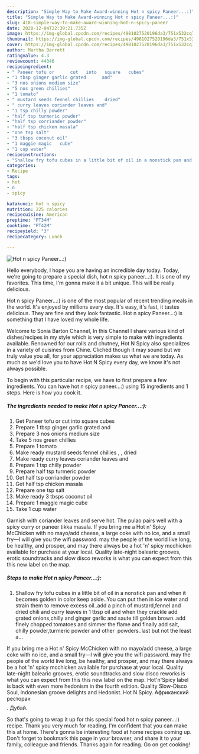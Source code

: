 ```yaml
---
description: "Simple Way to Make Award-winning Hot n spicy Paneer...:)"
title: "Simple Way to Make Award-winning Hot n spicy Paneer...:)"
slug: 418-simple-way-to-make-award-winning-hot-n-spicy-paneer
date: 2020-12-04T22:39:21.735Z
image: https://img-global.cpcdn.com/recipes/4981027520196da3/751x532cq70/hot-n-spicy-paneer-recipe-main-photo.jpg
thumbnail: https://img-global.cpcdn.com/recipes/4981027520196da3/751x532cq70/hot-n-spicy-paneer-recipe-main-photo.jpg
cover: https://img-global.cpcdn.com/recipes/4981027520196da3/751x532cq70/hot-n-spicy-paneer-recipe-main-photo.jpg
author: Martha Barrett
ratingvalue: 4.3
reviewcount: 44346
recipeingredient:
- " Paneer tofu or      cut   into   square   cubes"
- "1 tbsp ginger garlic grated      and"
- "3 nos onions medium size"
- "5 nos green chillies"
- "1 tomato"
- " mustard seeds fennel chillies    dried"
- " curry leaves coriander leaves and"
- "1 tsp chilly powder"
- "half tsp turmeric powder"
- "half tsp corriander powder"
- "half tsp chicken masala"
- "one tsp salt"
- "3 tbsps coconut oil"
- "1 maggie magic   cube"
- "1 cup water"
recipeinstructions:
- "Shallow fry tofu cubes in a little bit of oil in a nonstick pan and when it becomes golden in color keep aside..You can put then in ice water and strain them to remove excess oil..add a pinch of mustard,fennel and dried chili and curry leaves in 1 tbsp oil and when they crackle add grated onions,chilly and ginger garlic and saute till golden brown..add finely chopped tomatoes and simmer the flame and finally add salt, chilly powder,turmeric powder and other  powders..last but not the least a..."
categories:
- Recipe
tags:
- hot
- n
- spicy

katakunci: hot n spicy 
nutrition: 225 calories
recipecuisine: American
preptime: "PT34M"
cooktime: "PT42M"
recipeyield: "3"
recipecategory: Lunch

---
```



![Hot n spicy Paneer...:)](https://img-global.cpcdn.com/recipes/4981027520196da3/751x532cq70/hot-n-spicy-paneer-recipe-main-photo.jpg)

Hello everybody, I hope you are having an incredible day today. Today, we're going to prepare a special dish, hot n spicy paneer...:). It is one of my favorites. This time, I'm gonna make it a bit unique. This will be really delicious.

Hot n spicy Paneer...:) is one of the most popular of recent trending meals in the world. It's enjoyed by millions every day. It's easy, it's fast, it tastes delicious. They are fine and they look fantastic. Hot n spicy Paneer...:) is something that I have loved my whole life.

Welcome to Sonia Barton Channel, In this Channel I share various kind of dishes/recipes in my style which is very simple to make with ingredients available. Renowned for our rolls and chutney, Hot N Spicy also specializes in a variety of cuisines from Chine. Clichéd though it may sound but we truly value you all, for your appreciation makes us what we are today. As much as we&#39;d love you to have Hot N Spicy every day, we know it&#39;s not always possible.


To begin with this particular recipe, we have to first prepare a few ingredients. You can have hot n spicy paneer...:) using 15 ingredients and 1 steps. Here is how you cook it.

<!--inarticleads1-->

##### The ingredients needed to make Hot n spicy Paneer...:):

1. Get  Paneer tofu or      cut   into   square   cubes
1. Prepare 1 tbsp ginger garlic grated      and
1. Prepare 3 nos onions medium size
1. Take 5 nos green chillies
1. Prepare 1 tomato
1. Make ready  mustard seeds fennel chillies ,  , dried
1. Make ready  curry leaves coriander leaves and
1. Prepare 1 tsp chilly powder
1. Prepare half tsp turmeric powder
1. Get half tsp corriander powder
1. Get half tsp chicken masala
1. Prepare one tsp salt
1. Make ready 3 tbsps coconut oil
1. Prepare 1 maggie magic   cube
1. Take 1 cup water


Garnish with coriander leaves and serve hot. The pulao pairs well with a spicy curry or paneer tikka masala. If you bring me a Hot n&#39; Spicy McChicken with no mayo/add cheese, a large coke with no ice, and a small fry—I will give you the wifi password. may the people of the world live long, be healthy, and prosper, and may there always be a hot &#39;n&#39; spicy mcchicken available for purchase at your local. Quality late-night balearic grooves, erotic soundtracks and slow disco reworks is what you can expect from this this new label on the map. 

<!--inarticleads2-->

##### Steps to make Hot n spicy Paneer...:):

1. Shallow fry tofu cubes in a little bit of oil in a nonstick pan and when it becomes golden in color keep aside..You can put then in ice water and strain them to remove excess oil..add a pinch of mustard,fennel and dried chili and curry leaves in 1 tbsp oil and when they crackle add grated onions,chilly and ginger garlic and saute till golden brown..add finely chopped tomatoes and simmer the flame and finally add salt, chilly powder,turmeric powder and other  powders..last but not the least a...


If you bring me a Hot n&#39; Spicy McChicken with no mayo/add cheese, a large coke with no ice, and a small fry—I will give you the wifi password. may the people of the world live long, be healthy, and prosper, and may there always be a hot &#39;n&#39; spicy mcchicken available for purchase at your local. Quality late-night balearic grooves, erotic soundtracks and slow disco reworks is what you can expect from this this new label on the map. Hot&#39;n&#39;Spicy label is back with even more hedonism in the fourth edition. Quality Slow-Disco Soul, Indonesian groove delights and Hedonist. Hot N Spicy. Африканский ресторан$$$$. Дубай. 

So that's going to wrap it up for this special food hot n spicy paneer...:) recipe. Thank you very much for reading. I'm confident that you can make this at home. There's gonna be interesting food at home recipes coming up. Don't forget to bookmark this page in your browser, and share it to your family, colleague and friends. Thanks again for reading. Go on get cooking!
